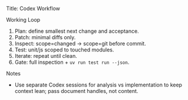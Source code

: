 Title: Codex Workflow

Working Loop

1) Plan: define smallest next change and acceptance.
2) Patch: minimal diffs only.
3) Inspect: scope=changed → scope=git before commit.
4) Test: unit/js scoped to touched modules.
5) Iterate: repeat until clean.
6) Gate: full inspection + `uv run test run --json`.

Notes

- Use separate Codex sessions for analysis vs implementation to keep context lean; pass document handles, not content.

